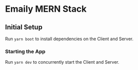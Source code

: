 # Emaily MERN Stack

## Initial Setup

Run `yarn boot` to install dependencies on the Client and Server.

### Starting the App

Run `yarn dev` to concurrently start the Client and Server.
